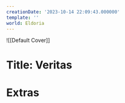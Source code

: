 ```yaml
---
creationDate: '2023-10-14 22:09:43.000000'
template: ''
world: Eldoria
---
```

![[Default Cover]]

# Title: Veritas



# Extras

